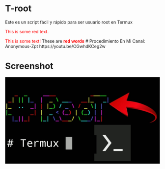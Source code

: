 # T-root
Este es un script fácil y rápido para ser usuario root en Termux 
<p style='color:red'>This is some red text.</p>
<font color="red">This is some text!</font>
These are <b style='color:red'>red words</b>
# Procedimiento
 En Mi Canal: Anonymous-Zpt
https://youtu.be/OGwhdKCeg2w

# Screenshot
 ![Imagen-Root.png](https://github.com/Anonymous-Zpt/Archivos/blob/master/Imagen-Root.png) 
